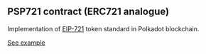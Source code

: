 ## PSP721 contract (ERC721 analogue)

Implementation of [EIP-721](https://eips.ethereum.org/EIPS/eip-721) token standard in Polkadot blockchain.

[See example](https://supercolony-net.github.io/openbrush-contracts/smart-contracts/psp721)

